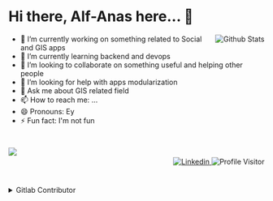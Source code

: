 # Hi there, Alf-Anas here... 👋

<img alt="Github Stats" src="https://github-readme-stats.vercel.app/api?username=Alf-Anas&show_icons=true&hide_border=true&theme=dracula" align="right">

- 🔭 I’m currently working on something related to Social and GIS apps
- 🌱 I’m currently learning backend and devops
- 👯 I’m looking to collaborate on something useful and helping other people
- 🤔 I’m looking for help with apps modularization
- 💬 Ask me about GIS related field
- 📫 How to reach me: ...
- 😄 Pronouns: Ey
- ⚡ Fun fact: I'm not fun

#

<img src="https://github-readme-stats.vercel.app/api/top-langs/?username=Alf-Anas&theme=vue&layout=compact" >

<div style="text-align: right;"> 
<a href="https://www.linkedin.com/in/alfadila-anas/">
<img alt="Linkedin" src="https://img.shields.io/badge/linkedin-%230077B5.svg?style=for-the-badge&logo=linkedin&logoColor=white" >
</a>
<img alt="Profile Visitor" src="https://komarev.com/ghpvc/?username=Alf-Anas&color=brightgreen&style=for-the-badge" >
</div>

#

<details>
  <summary>Gitlab Contributor</summary>
  I just loved to see these contribution things, so I'll saved it here before lost.

## BKN

I can't view the oldest data -\_-
![BKN](./src/bkn.png)

## Skylab

![Skylab](./src/skylab.png)

</details>
